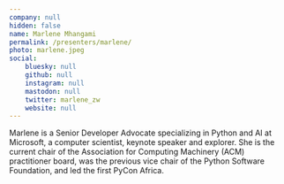 ```yaml
---
company: null
hidden: false
name: Marlene Mhangami 
permalink: /presenters/marlene/
photo: marlene.jpeg
social:
    bluesky: null
    github: null
    instagram: null
    mastodon: null
    twitter: marlene_zw
    website: null
---
```


Marlene is a Senior Developer Advocate specializing in Python and AI at Microsoft, a computer scientist, keynote speaker and explorer. She is the current chair of the Association for Computing Machinery (ACM) practitioner board, was the previous vice chair of the Python Software Foundation, and led the first PyCon Africa.